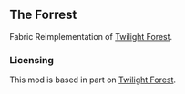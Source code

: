 ## The Forrest

Fabric Reimplementation of [Twilight Forest](https://github.com/TeamTwilight/twilightforest).

### Licensing
This mod is based in part on [Twilight Forest](https://github.com/TeamTwilight/twilightforest).